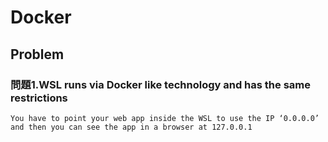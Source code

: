 # Docker

## Problem

### 問題1.WSL runs via Docker like technology and has the same restrictions
```You have to point your web app inside the WSL to use the IP ‘0.0.0.0’ and then you can see the app in a browser at 127.0.0.1```
